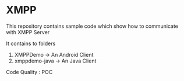 # XMPP
This repository contains sample code which show how to communicate with XMPP Server

It contains to folders
 1. XMPPDemo -> An Android Client
 2. xmppdemo-java -> An Java Client

Code Quality : POC
